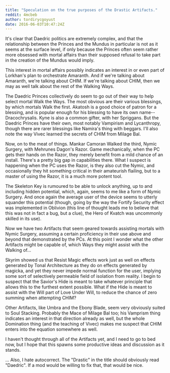 ```yaml
---
title: "Speculation on the true purposes of the Drastic Artifacts."
reddit: 4mcbeb
author: tordirycgoyust
date: 2016-06-03T10:47:24Z
---
```


It's clear that Daedric politics are extremely complex, and that the relationship between the Princes and the Mundus in particular is not as it seems at the surface level, if only because the Princes often seem rather more obsessed with mortal affairs than their supposed refusal to take part in the creation of the Mundus would imply. 

This interest in mortal affairs possibly indicates an interest in or even part of Lorkhan's plan to orchestrate Amaranth. And if we're talking about Amaranth, we're talking about CHIM. If we're talking about CHIM, then we may as well talk about the rest of the Walking Ways. 

The Daedric Princes collectively do seem to go out of their way to help select mortal Walk the Ways. The most obvious are their various blessings, by which mortals Walk the first. Akatosh is a good choice of patron for a blessing, and is popular enough for his blessing to have its own name-- Dracochrysalis. Kyne is also a common gifter, with her Spriggans. But the Daedric Princes have their own, most notably Vampirism and Lycanthropy, though there are rarer blessings like Namira's thing with beggars. I'll also note the way Vivec learned the secrets of CHIM from Milage Bal. 

Now, on to the meat of things. Mankar Camoran Walked the third, Nymic Surgery, with Mehrunes Dagon's Razor. Game mechanically, when the PC gets their hands on the Razor, they merely benefit from a mild chance of an install. There's a pretty big gap in capabilities there. What I suspect is happening when the PC uses the Razor, is they also cut the Nymic, and occasionally they hit something critical in their amateurish flailing, but to a master of using the Razor, it is a much more potent tool.

The Skeleton Key is rumoured to be able to unlock anything, up to and including hidden potential, which, again, seems to me like a form of Nymic Surgery. And once again the average user of the device seems to utterly squander this potential (though, going by the way the Fortify Security effect was implemented in Oblivion (this line of thought leads me to believe that this was not in fact a bug, but a clue), the Hero of Kvatch was uncommonly skilled in its use). 

Now we have two Artifacts that seem geared towards assisting mortals with Nymic Surgery, assuming a certain proficiency in their use above and beyond that demonstrated by the PCs. At this point I wonder what the other Artifacts might be capable of, which Ways they might assist with the Walking of...

Skyrim showed us that Resist Magic effects work just as well on effects generated by Tonal Architecture as they do on effects generated by magicka, and yet they never impede normal function for the user, implying some sort of selectively permeable field of isolation from reality. I begin to suspect that the Savior's Hide is meant to take whatever principle that allows this to the furthest extent possible. What if the Hide is meant to assist with the Will part of Love Under Will, to reduce the chance of zero summing when attempting CHIM? 

Other Artifacts, like Umbra and the Ebony Blade, seem very obviously suited to Soul Stacking. Probably the Mace of Milage Bal too; his Vamprism thing indicates an interest in that direction already as well, but the whole Domination thing (and the teaching of Vivec) makes me suspect that CHIM enters into the equation somewhere as well. 

I haven't thought through all of the Artifacts yet, and I need to go to bed now, but I hope that this spawns some productive ideas and discussion as it stands. 

... Also, I hate autocorrect. The "Drastic" in the title should obviously read "Daedric". If a mod would be willing to fix that, that would be nice. 

